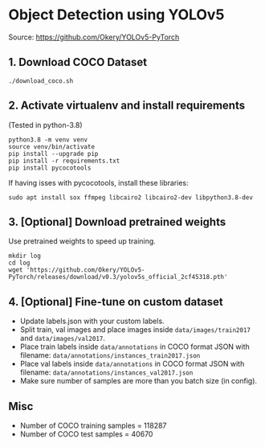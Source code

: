 # Object Detection using YOLOv5
Source: https://github.com/Okery/YOLOv5-PyTorch

## 1. Download COCO Dataset
```
./download_coco.sh
```

## 2. Activate virtualenv and install requirements
(Tested in python-3.8)
```
python3.8 -m venv venv
source venv/bin/activate
pip install --upgrade pip
pip install -r requirements.txt
pip install pycocotools
```
If having isses with pycocotools, install these libraries:
```
sudo apt install sox ffmpeg libcairo2 libcairo2-dev libpython3.8-dev
```

## 3. [Optional] Download pretrained weights
Use pretrained weights to speed up training.
```
mkdir log
cd log
wget 'https://github.com/Okery/YOLOv5-PyTorch/releases/download/v0.3/yolov5s_official_2cf45318.pth'
```

## 4. [Optional] Fine-tune on custom dataset
- Update labels.json with your custom labels.
- Split train, val images and place images inside `data/images/train2017` and `data/images/val2017`.
- Place train labels inside `data/annotations` in COCO format JSON with filename: `data/annotations/instances_train2017.json`
- Place val labels inside `data/annotations` in COCO format JSON with filename: `data/annotations/instances_val2017.json`
- Make sure number of samples are more than you batch size (in config).

## Misc
- Number of COCO training samples = 118287
- Number of COCO test samples = 40670